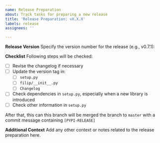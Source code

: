 ```yaml
---
name: Release Preparation
about: Track tasks for preparing a new release
title: 'Release Preparation: vX.X.X'
labels: release
assignees: ''

---
```


**Release Version**
Specify the version number for the release (e.g., v0.7.1):

**Checklist**
Following steps will be checked:
- [ ] Revise the changelog if necessary
- [ ] Update the version tag in:
  - [ ] `setup.py`
  - [ ] `filip/__init__.py`
  - [ ] `Changelog`
- [ ] Check dependencies in `setup.py`, especially when a new library is introduced
- [ ] Check other information in `setup.py`

After that, this can this branch will be merged the branch to `master` with a commit message containing `[PYPI-RELEASE]`


**Additional Context**
Add any other context or notes related to the release preparation here.
